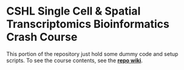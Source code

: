 # CSHL Single Cell &amp; Spatial Transcriptomics Bioinformatics Crash Course

This portion of the repository just hold some dummy code and setup scripts.  To
see the course contents, see the **[repo
wiki](https://github.com/wflynny/cshl-bioinf-crash-course/wiki)**.
